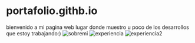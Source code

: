 # portafolio.githb.io
bienvenido a mi pagina web lugar donde muestro u poco de los desarrollos que estoy trabajando:)
![sobremi](https://user-images.githubusercontent.com/119751201/205453430-192b5a5b-5903-4fef-bab8-b5ef038f21f7.jpg)
![experiencia](https://user-images.githubusercontent.com/119751201/205453443-c304bf60-8ab2-4c5b-a417-c1d7b87b0f64.jpg)
![experiencia2](https://user-images.githubusercontent.com/119751201/205453446-645f64b5-b5df-425b-b87a-fae2d5a73089.jpg)
